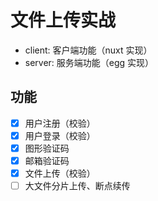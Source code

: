 # 文件上传实战

- client: 客户端功能（nuxt 实现）
- server: 服务端功能（egg 实现）

## 功能

- [x] 用户注册（校验）
- [x] 用户登录（校验）
- [x] 图形验证码
- [x] 邮箱验证码
- [x] 文件上传（校验）
- [ ] 大文件分片上传、断点续传
